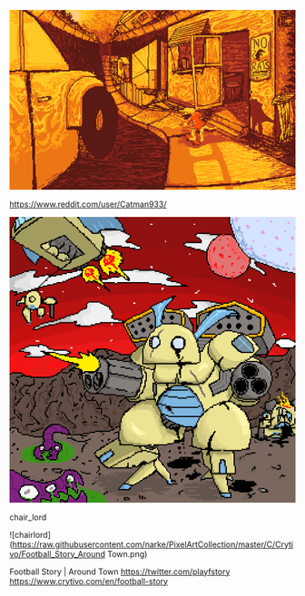 ![xcom](https://raw.githubusercontent.com/narke/PixelArtCollection/master/C/Catman933/Skizzin_Down_The_Street.png)

https://www.reddit.com/user/Catman933/

![chairlord](https://raw.githubusercontent.com/narke/PixelArtCollection/master/C/chair_lord/ietg4k5ggd041.png)

chair_lord

![chairlord](https://raw.githubusercontent.com/narke/PixelArtCollection/master/C/Crytivo/Football_Story_Around Town.png)

Football Story | Around Town
https://twitter.com/playfstory
https://www.crytivo.com/en/football-story

